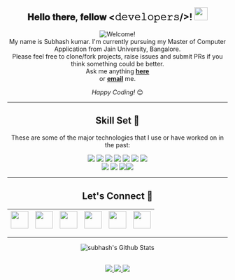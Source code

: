 <div align="center">
<h2> 𝐇𝐞𝐥𝐥𝐨 𝐭𝐡𝐞𝐫𝐞, 𝐟𝐞𝐥𝐥𝐨𝐰 <𝚍𝚎𝚟𝚎𝚕𝚘𝚙𝚎𝚛𝚜/>! <img  src="https://i.imgur.com/5U07X0v.gif" width="30px"> </h2>
</div>

<div align="center" width="50">

<img src="https://imgur.com/G4NaeJP.gif" alt="Welcome!"/>

</div>

<div align="center">
My name is Subhash kumar. I'm currently  pursuing my Master of Computer Application from Jain University, Bangalore. <br>
Please feel free to clone/fork projects, raise issues and submit PRs if you think something could be better. <br>
Ask me anything <a href="https://subhashchoudhary.ml/#contact"><b>here</b></a><br>
or <a href="mailto:skbn0099@gmail.com"><b>email</b></a> me.

<i>Happy Coding!</i> 😊


<hr>

## Skill Set :muscle:

These are some of the major technologies that I use or have worked on in the past: <br>

<p align="center">
<img src="https://img.shields.io/badge/html5%20-%23E34F26.svg?&style=for-the-badge&logo=html5&logoColor=white"/> <img src="https://img.shields.io/badge/css3%20-%231572B6.svg?&style=for-the-badge&logo=css3&logoColor=white"/> <img src="https://img.shields.io/badge/javascript%20-%23323330.svg?&style=for-the-badge&logo=javascript&logoColor=%23F7DF1E"/> <img src="https://img.shields.io/badge/python%20-%2314354C.svg?&style=for-the-badge&logo=python&logoColor=white"/> <img src="https://img.shields.io/badge/Django%20-%23008000.svg?&style=for-the-badge&logo=django&logoColor=%23FFFFFF"/> <img src="https://img.shields.io/badge/Java%20-%235382a1.svg?&style=for-the-badge&logo=java&logoColor=%23FFFFFF"/> <img src="https://img.shields.io/badge/php%20-%23B0B3D6.svg?&style=for-the-badge&logo=php&logoColor=%23FFFFFF"/> <br> <img src="https://img.shields.io/badge/MySql%20-%2300758F.svg?&style=for-the-badge&logo=mysql&logoColor=%23FFFFFF"/> <img src="https://img.shields.io/badge/git%20-%23F05033.svg?&style=for-the-badge&logo=git&logoColor=white"/> <img src="https://img.shields.io/badge/github%20-%23121011.svg?&style=for-the-badge&logo=github&logoColor=white"/><img src="https://img.shields.io/badge/Postman%20-%23f89820.svg?&style=for-the-badge&logo=postman&logoColor=%23FFFFFF"/>
</p>

<hr>

## Let's Connect :handshake:

| <a href="https://www.linkedin.com/in/subhash-kumar-bijaraniya-361368152/"><img src="https://cdn2.iconfinder.com/data/icons/social-media-2285/512/1_Linkedin_unofficial_colored_svg-128.png" width="40"></a> | <a href="https://twitter.com/mr_sk_subhash"><img src="https://cdn2.iconfinder.com/data/icons/social-media-2285/512/1_Twitter3_colored_svg-128.png" width="40"></a> | <a href="https://www.facebook.com/mrsksubhash"><img src="https://cdn1.iconfinder.com/data/icons/social-media-2285/512/Colored_Facebook3_svg-128.png" width="40"></a> | <a href="mailto:skbn0099@gmail.com"><img src="https://image.flaticon.com/icons/svg/281/281769.svg" width="40"></a> | <a href="https://www.instagram.com/sk_subhash/"><img src="https://cdn2.iconfinder.com/data/icons/social-media-2285/512/1_Instagram_colored_svg_1-128.png" width="40"></a> | <a href="https://subhashchoudhary.ml/"><img src="https://img.icons8.com/fluent/48/000000/domain.png" width="40"></a> |
|:---:|:----:|:---:|:---:|:---:|:---:|




</div>

<hr>

<div align="center">
<img align="center" src="https://github-readme-stats.vercel.app/api?username=sksubhash&include_all_commits=true&count_private=true&show_icons=true&line_height=20&title_color=7A7ADB&icon_color=2234AE&text_color=D3D3D3&bg_color=0,000000,130F40" alt="subhash's Github Stats">
</div>

<br>
<div align="center">
<p align=center>
    <a href="https://github.com/sksubhash">
        <img src="https://img.shields.io/github/followers/sksubhash?style=flat-square&color=black&logo=github">
    </a>
  <a href="https://github.com/Terabyte17?tab=repositories">
    <img src="https://badges.pufler.dev/repos/sksubhash?style=flat-square&color=black&logo=github">
  </a>
   <a href="https://github.com/sksubhash">
     <img src="https://badges.pufler.dev/visits/sksubhash/sksubhash?style=flat-square&color=black&logo=github">
   </a>
</p>
</div>
